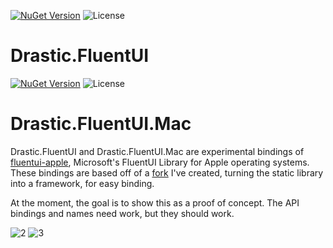 [![NuGet Version](https://img.shields.io/nuget/v/Drastic.FluentUI.svg)](https://www.nuget.org/packages/Drastic.FluentUI/) ![License](https://img.shields.io/badge/License-MIT-blue.svg)

# Drastic.FluentUI

[![NuGet Version](https://img.shields.io/nuget/v/Drastic.FluentUI.Mac.svg)](https://www.nuget.org/packages/Drastic.FluentUI.Mac/) ![License](https://img.shields.io/badge/License-MIT-blue.svg)

# Drastic.FluentUI.Mac

Drastic.FluentUI and Drastic.FluentUI.Mac are experimental bindings of [fluentui-apple](https://github.com/microsoft/fluentui-apple), Microsoft's FluentUI Library for Apple operating systems. These bindings are based off of a [fork](https://github.com/drasticactions/fluentui-apple) I've created, turning the static library into a framework, for easy binding.

At the moment, the goal is to show this as a proof of concept. The API bindings and names need work, but they should work.

![2](https://user-images.githubusercontent.com/898335/226335152-6689761d-e315-4a9a-99f8-6e481fed3f40.png)
![3](https://user-images.githubusercontent.com/898335/226335216-64dd19dd-381f-4d50-aa68-ed7738b6a02d.png)
